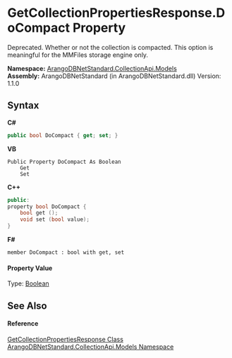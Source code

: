 # GetCollectionPropertiesResponse.DoCompact Property 
 

Deprecated. Whether or not the collection is compacted. This option is meaningful for the MMFiles storage engine only.

**Namespace:**&nbsp;<a href="eddef630-2e74-9b99-ee5b-91305adea48b">ArangoDBNetStandard.CollectionApi.Models</a><br />**Assembly:**&nbsp;ArangoDBNetStandard (in ArangoDBNetStandard.dll) Version: 1.1.0

## Syntax

**C#**<br />
``` C#
public bool DoCompact { get; set; }
```

**VB**<br />
``` VB
Public Property DoCompact As Boolean
	Get
	Set
```

**C++**<br />
``` C++
public:
property bool DoCompact {
	bool get ();
	void set (bool value);
}
```

**F#**<br />
``` F#
member DoCompact : bool with get, set

```


#### Property Value
Type: <a href="https://docs.microsoft.com/dotnet/api/system.boolean" target="_blank" rel="noopener noreferrer">Boolean</a>

## See Also


#### Reference
<a href="e10e7b86-a831-f90c-c2d1-6c0b2f89dbab">GetCollectionPropertiesResponse Class</a><br /><a href="eddef630-2e74-9b99-ee5b-91305adea48b">ArangoDBNetStandard.CollectionApi.Models Namespace</a><br />